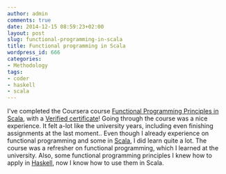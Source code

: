 ```yaml
---
author: admin
comments: true
date: 2014-12-15 08:59:23+02:00
layout: post
slug: functional-programming-in-scala
title: Functional programming in Scala
wordpress_id: 666
categories:
- Methodology
tags:
- coder
- haskell
- scala
---
```


I've completed the Coursera course [Functional Programming Principles in Scala](https://class.coursera.org/progfun-005/), with a [Verified certificate](https://coursera.org/verify/GVBCD4J8XX)! Going through the course was a nice experience. It felt a-lot like the university years, including even finishing assignments at the last moment.. Even though I already experience on functional programming and some in [Scala](http://www.scala-lang.org/), I did learn quite a lot. The course was a refresher on functional programming, which I learned at the university. Also, some functional programming principles I knew how to apply in [Haskell](https://www.haskell.org/), now I know how to use them in Scala.
